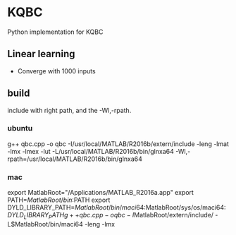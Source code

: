 # KQBC
Python implementation for KQBC

## Linear learning
* Converge with 1000 inputs


## build
include with right path, and the -Wl,-rpath.

### ubuntu
g++ qbc.cpp -o qbc -I/usr/local/MATLAB/R2016b/extern/include -leng -lmat -lmx -lmex -lut -L/usr/local/MATLAB/R2016b/bin/glnxa64 -Wl,-rpath=/usr/local/MATLAB/R2016b/bin/glnxa64

### mac
export MatlabRoot="/Applications/MATLAB_R2016a.app"
export PATH=$MatlabRoot/bin:$PATH
export DYLD_LIBRARY_PATH=$MatlabRoot/bin/maci64:$MatlabRoot/sys/os/maci64:$DYLD_LIBRARY_PATH
g++ qbc.cpp -o qbc -I$MatlabRoot/extern/include/ -L$MatlabRoot/bin/maci64 -leng -lmx
